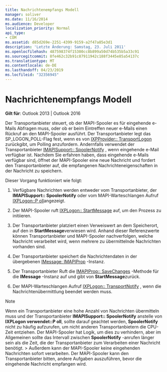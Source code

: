```yaml
---
title: Nachrichtenempfangs Modell
manager: soliver
ms.date: 11/16/2014
ms.audience: Developer
localization_priority: Normal
api_type:
- COM
ms.assetid: d85d269e-2251-4399-9159-a2f47a85e3d1
description: 'Letzte Änderung: Samstag, 23. Juli 2011'
ms.openlocfilehash: 487598374f15300cc8b899a50d74b535b5a33c91
ms.sourcegitcommit: 8fe462c32b91c87911942c188f3445e85a54137c
ms.translationtype: MT
ms.contentlocale: de-DE
ms.lasthandoff: 04/23/2019
ms.locfileid: "32356945"
---
```

# <a name="message-reception-model"></a>Nachrichtenempfangs Modell

  
  
**Gilt für**: Outlook 2013 | Outlook 2016 
  
Der Transportanbieter steuert, ob der MAPI-Spooler es für eingehende e-Mails Abfragen muss, oder ob er beim Eintreffen neuer e-Mails einen Rückruf an den MAPI-Spooler ausführt. Der Transportanbieter legt das SP_LOGON_POLL-Flag fest, wenn es von [IXPProvider:: TransportLogon](ixpprovider-transportlogon.md) zurückgibt, um Polling anzufordern. Andernfalls verwendet der Transportanbieter [IMAPISupport:: SpoolerNotify](imapisupport-spoolernotify.md) , wenn eingehende e-Mail verfügbar ist. Nachdem Sie erfahren haben, dass eingehende e-Mails verfügbar sind, öffnet der MAPI-Spooler eine neue Nachricht und fordert den Transportanbieter auf, die empfangenen Nachrichteneigenschaften in der Nachricht zu speichern. 
  
Dieser Vorgang funktioniert wie folgt:
  
1. Verfügbare Nachrichten werden entweder vom Transportanbieter, der **IMAPISupport:: SpoolerNotify** oder vom MAPI-Warteschlangen Aufruf [IXPLogon::P oll](ixplogon-poll.md)angezeigt.
    
2. Der MAPI-Spooler ruft [IXPLogon:: StartMessage](ixplogon-startmessage.md) auf, um den Prozess zu initiieren. 
    
3. Der Transportanbieter platziert einen Verweiswert an dem Speicherort, auf den in **StartMessage**verwiesen wird. Anhand dieser Referenzwerte können Transportanbieter und MAPI-Spooler nachverfolgen, welche Nachricht verarbeitet wird, wenn mehrere zu übermittelnde Nachrichten vorhanden sind.
    
4. Der Transportanbieter speichert die Nachrichtendaten in der übergebenen [IMessage: IMAPIProp](imessageimapiprop.md) -Instanz. 
    
5. Der Transportanbieter Ruft die [IMAPIProp:: SaveChanges](imapiprop-savechanges.md) -Methode für die **IMessage** -Instanz auf und gibt von **StartMessage**zurück.
    
6. Der MAPI-Warteschlangen Aufruf [IXPLogon:: TransportNotify](ixplogon-transportnotify.md) , wenn die Nachrichtenübermittlung beendet werden muss. 
    
> [!NOTE]
> Wenn ein Transportanbieter eine hohe Anzahl von Nachrichten übermitteln muss und der Transportanbieter **IMAPISupport:: SpoolerNotify** anstelle von **IXPLogon verwendet::P oll**, sollte darauf geachtet werden, **SpoolerNotify** nicht zu häufig aufzurufen, um nicht anderen Transportanbietern die CPU-Zeit entziehen. Der MAPI-Spooler hat Logik, um dies zu verhindern, aber im Allgemeinen sollte das Intervall zwischen **SpoolerNotify** -anrufen länger sein als die Zeit, die der Transportanbieter zum Verarbeiten einer Nachricht benötigt. > Außerdem kann der MAPI-Spooler keine eingehenden Nachrichten sofort verarbeiten. Der MAPI-Spooler kann den Transportanbieter bitten, andere Aufgaben auszuführen, bevor die eingehende Nachricht empfangen wird. 
  

